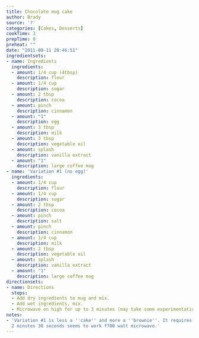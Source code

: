 ```yaml
---
title: Chocolate mug cake
author: Brady
source: '?'
categories: [Cakes, Desserts]
cookTime: 3
prepTime: 0
preheat: ""
date: "2011-09-11 20:46:51"
ingredientsets:
- name: Ingredients
  ingredients:
  - amount: 1/4 cup (4tbsp)
    description: flour
  - amount: 1/4 cup
    description: sugar
  - amount: 2 tbsp
    description: cocoa
  - amount: pinch
    description: cinnamon
  - amount: "1"
    description: egg
  - amount: 3 tbsp
    description: milk
  - amount: 3 tbsp
    description: vegetable oil
  - amount: splash
    description: vanilla extract
  - amount: "1"
    description: large coffee mug
- name: 'Variation #1 (no egg)'
  ingredients:
  - amount: 1/4 cup
    description: flour
  - amount: 1/4 cup
    description: sugar
  - amount: 2 tbsp
    description: cocoa
  - amount: pinch
    description: salt
  - amount: pinch
    description: cinnamon
  - amount: 1/4 cup
    description: milk
  - amount: 2 tbsp
    description: vegetable oil
  - amount: splash
    description: vanilla extract
  - amount: "1"
    description: large coffee mug
directionsets:
- name: Directions
  steps:
  - Add dry ingredients to mug and mix.
  - Add wet ingredients, mix.
  - Microwave on high for up to 3 minutes (may take some experimentation)
notes:
- 'Variation #1 is less a ''cake'' and more a ''brownie''. It requires more careful microwave timing;
  2 minutes 30 seconds seems to work f700 watt microwave.'
---
```


